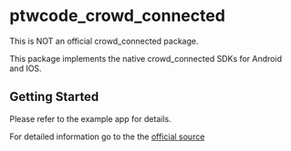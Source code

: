 # ptwcode_crowd_connected

This is NOT an official crowd_connected package.

This package implements the native crowd_connected SDKs for Android and IOS.

## Getting Started

Please refer to the example app for details.

For detailed information go to the the [official source](https://support.crowdconnected.com/hc/en-us/categories/360003626398-Developers)

